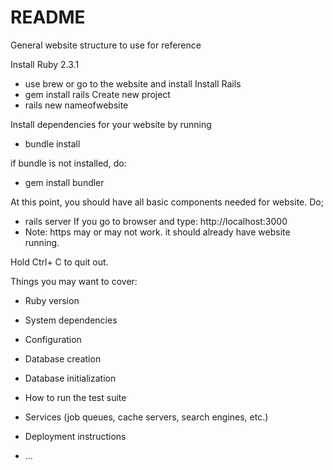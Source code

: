 # README
General website structure to use for reference

Install Ruby 2.3.1
* use brew or go to the website and install
Install Rails
* gem install rails
Create new project
* rails new nameofwebsite

Install dependencies for your website by running 
* bundle install

if bundle is not installed, do:
* gem install bundler

At this point, you should have all basic components needed for website. Do;
* rails server
If you go to browser and type:
http://localhost:3000
* Note: https may or may not work.
it should already have website running.

Hold Ctrl+ C to quit out.


Things you may want to cover:

* Ruby version

* System dependencies

* Configuration

* Database creation

* Database initialization

* How to run the test suite

* Services (job queues, cache servers, search engines, etc.)

* Deployment instructions

* ...
